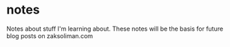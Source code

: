 # notes
Notes about stuff I'm learning about. These notes will be the basis for future blog posts on zaksoliman.com
